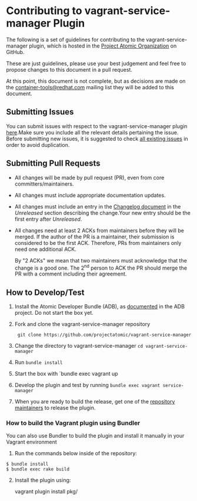 # Contributing to vagrant-service-manager Plugin

The following is a set of guidelines for contributing to the
vagrant-service-manager plugin, which is hosted in the [Project Atomic
Organization](https://github.com/projectatomic) on GitHub.

These are just guidelines, please use your best judgement and feel free
to propose changes to this document in a pull request.

At this point, this document is not complete, but as decisions are made on the
[container-tools@redhat.com](https://www.redhat.com/mailman/listinfo/container-tools)
mailing list they will be added to this document.


## Submitting Issues

You can submit issues with respect to the vagrant-service-manager plugin [here](https://github.com/projectatomic/vagrant-service-manager/issues/new).Make sure you include all the relevant details pertaining the issue.
Before submitting new issues, it is suggested to check [all existing issues](https://github.com/projectatomic/vagrant-service-manager/issues) in order to avoid duplication.


## Submitting Pull Requests

* All changes will be made by pull request (PR), even from core
  committers/maintainers.

* All changes must include appropriate documentation updates.

* All changes must include an entry in the [Changelog document](https://github.com/projectatomic/vagrant-service-manager/blob/master/CHANGELOG.md) in the
  *Unreleased* section describing the change.Your new entry should be
  the first entry after *Unreleased*.

* All changes need at least 2 ACKs from maintainers before they will be merged. If
  the author of the PR is a maintainer, their submission is considered
  to be the first ACK.  Therefore, PRs from maintainers only need one
  additional ACK.

  By "2 ACKs" we mean that two maintainers must acknowledge that the change
  is a good one. The 2<sup>nd</sup> person to ACK the PR should merge the PR with
  a comment including their agreement.


## How to Develop/Test

1. Install the Atomic Developer Bundle (ADB), as
[documented](https://github.com/projectatomic/adb-atomic-developer-bundle/blob/master/docs/installing.rst)
in the ADB project.  Do not start the box yet.

2. Fork and clone the vagrant-service-manager repository

        git clone https://github.com/projectatomic/vagrant-service-manager

3. Change the directory to vagrant-service-manager `cd vagrant-service-manager`

4. Run `bundle install`

5. Start the box with `bundle exec vagrant up

6. Develop the plugin and test by running `bundle exec vagrant service-manager`

7. When you are ready to build the release, get one of the [repository maintainers](https://github.com/projectatomic/vagrant-service-manager/blob/master/MAINTAINERS) to release the plugin.


### How to build the Vagrant plugin using Bundler

You can also use Bundler to build the plugin and install it manually in
your Vagrant environment

1. Run the commands below inside of the repository:

```
$ bundle install
$ bundle exec rake build
````

2. Install the plugin using:

    vagrant plugin install pkg/<gem name>

